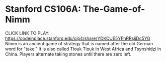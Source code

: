 # Stanford CS106A: The-Game-of-Nimm
CLICK LINK TO PLAY: https://codeinplace.stanford.edu/cip4/share/YDKCUE5YFhRRsjjDc5YG
Nimm is an ancient game of strategy that is named after the old German word for "take." It is also called Tiouk Tiouk in West Africa and Tsynshidzi in China. Players alternate taking stones until there are zero left.
